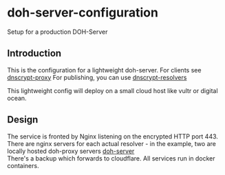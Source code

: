 # doh-server-configuration
Setup for a production DOH-Server

## Introduction
This is the configuration for a lightweight doh-server.
For clients see  [dnscrypt-proxy](https://github.com/dnscrypt/dnscrypt-proxy) 
For publishing, you can use [dnscrypt-resolvers](https://github.com/dnscrypt/dnscrypt-resolvers)

This lightweight config will deploy on a small cloud host like vultr or digital ocean.

## Design
The service is fronted by Nginx listening on the encrypted HTTP port 443.
There are nginx servers for each actual resolver - in the example, two are locally hosted doh-proxy servers [doh-server](https://github.com/jedisct1/doh-server)  
There's a backup which forwards to cloudflare.
All services run in docker containers.

